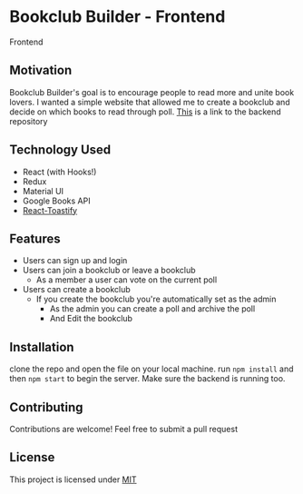 # Bookclub Builder - Frontend

Frontend

## Motivation

Bookclub Builder's goal is to encourage people to read more and unite book lovers. I wanted a simple website that allowed me to create a bookclub and decide on which books to read through poll. [This](https://github.com/Taljjaa/bookclub-builder-backend) is a link to the backend repository

## Technology Used

-  React (with Hooks!)
-  Redux
-  Material UI
-  Google Books API
-  [React-Toastify](https://www.npmjs.com/package/react-toastify)

## Features

-  Users can sign up and login
-  Users can join a bookclub or leave a bookclub
   -  As a member a user can vote on the current poll
-  Users can create a bookclub
   -  If you create the bookclub you're automatically set as the admin
      -  As the admin you can create a poll and archive the poll
      -  And Edit the bookclub

## Installation

clone the repo and open the file on your local machine.
run `npm install` and then `npm start` to begin the server. Make sure the backend is running too.

## Contributing

Contributions are welcome! Feel free to submit a pull request

## License

This project is licensed under [MIT](https://choosealicense.com/licenses/mit/)
